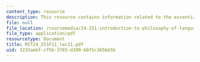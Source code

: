 ```yaml
---
content_type: resource
description: This resource contains information related to the essential indexical.
file: null
file_location: /coursemedia/24-251-introduction-to-philosophy-of-language-fall-2011/3233aebfcf5b3765d30960f5c365bb5b_MIT24_251F11_lec11.pdf
file_type: application/pdf
resourcetype: Document
title: MIT24_251F11_lec11.pdf
uid: 3233aebf-cf5b-3765-d309-60f5c365bb5b
---
```

